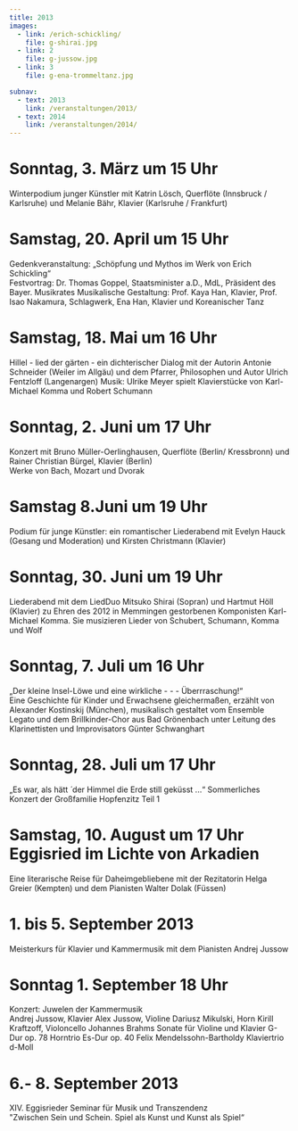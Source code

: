 ```yaml
---
title: 2013
images:
  - link: /erich-schickling/
    file: g-shirai.jpg
  - link: 2
    file: g-jussow.jpg
  - link: 3
    file: g-ena-trommeltanz.jpg

subnav:
  - text: 2013
    link: /veranstaltungen/2013/
  - text: 2014
    link: /veranstaltungen/2014/
---
```


# Sonntag, 3. März um 15 Uhr   
Winterpodium junger Künstler mit Katrin Lösch, Querflöte (Innsbruck / Karlsruhe) und Melanie Bähr, Klavier (Karlsruhe / Frankfurt)

# Samstag, 20. April um 15 Uhr   
Gedenkveranstaltung: „Schöpfung und Mythos im Werk von Erich Schickling“  
Festvortrag: Dr. Thomas Goppel, Staatsminister a.D., MdL, Präsident des Bayer. Musikrates Musikalische Gestaltung: Prof. Kaya Han, Klavier, Prof. Isao Nakamura, Schlagwerk, Ena Han, Klavier und Koreanischer Tanz
 
# Samstag, 18. Mai um 16 Uhr
Hillel - lied der gärten - ein dichterischer Dialog
mit der Autorin Antonie Schneider (Weiler im Allgäu) und dem Pfarrer, Philosophen und Autor Ulrich Fentzloff (Langenargen)
Musik: Ulrike Meyer spielt Klavierstücke von Karl-Michael Komma und Robert Schumann

# Sonntag, 2. Juni um 17 Uhr   
Konzert mit Bruno Müller-Oerlinghausen, Querflöte (Berlin/ Kressbronn) und Rainer Christian Bürgel, Klavier (Berlin)  
Werke von Bach, Mozart und Dvorak

# Samstag 8.Juni um 19 Uhr  
Podium für junge Künstler: ein romantischer Liederabend
mit Evelyn Hauck (Gesang und Moderation) und Kirsten Christmann (Klavier) 
 
# Sonntag, 30. Juni um 19 Uhr 
Liederabend mit dem LiedDuo Mitsuko Shirai (Sopran) und Hartmut Höll (Klavier)
zu Ehren des 2012 in Memmingen gestorbenen Komponisten Karl-Michael Komma.
Sie musizieren Lieder von Schubert, Schumann, Komma und Wolf
 
# Sonntag, 7. Juli um 16 Uhr
„Der kleine Insel-Löwe und eine wirkliche - - - Überrraschung!“   
Eine Geschichte für Kinder und Erwachsene gleichermaßen, erzählt von Alexander Kostinskij (München), musikalisch gestaltet vom Ensemble Legato und dem Brillkinder-Chor aus Bad Grönenbach unter Leitung des Klarinettisten und Improvisators Günter Schwanghart
 
# Sonntag, 28. Juli um 17 Uhr 
 „Es war, als hätt ́ der Himmel die Erde still geküsst ...“
Sommerliches Konzert der Großfamilie Hopfenzitz Teil 1
 
# Samstag, 10. August um 17 Uhr Eggisried im Lichte von Arkadien
Eine literarische Reise für Daheimgebliebene
mit der Rezitatorin Helga Greier (Kempten) und dem Pianisten Walter Dolak (Füssen)
 
# 1. bis 5. September 2013
Meisterkurs für Klavier und Kammermusik mit dem Pianisten Andrej Jussow 
 
# Sonntag 1. September 18 Uhr 
Konzert: Juwelen der Kammermusik  
Andrej Jussow, Klavier    Alex Jussow, Violine
Dariusz Mikulski, Horn    Kirill Kraftzoff, Violoncello
Johannes Brahms	 Sonate für Violine und Klavier G-Dur op. 78
Horntrio Es-Dur op. 40
Felix Mendelssohn-Bartholdy Klaviertrio d-Moll

# 6.- 8. September 2013
XIV. Eggisrieder Seminar für Musik und Transzendenz  
"Zwischen Sein und Schein. Spiel als Kunst und Kunst als Spiel“
